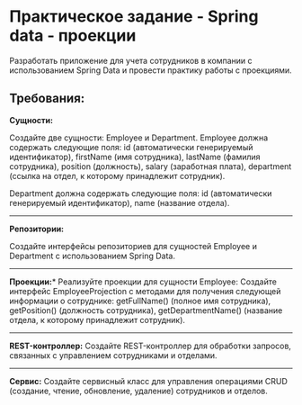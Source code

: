 # Практическое задание - Spring data - проекции
Разработать приложение для учета сотрудников в компании с использованием Spring Data и провести практику работы с проекциями.

## Требования:

**Сущности:**

Создайте две сущности: Employee и Department. Employee должна содержать следующие поля: id (автоматически генерируемый идентификатор), firstName (имя сотрудника), lastName (фамилия сотрудника), position (должность), salary (заработная плата), department (ссылка на отдел, к которому принадлежит сотрудник).

Department должна содержать следующие поля: id (автоматически генерируемый идентификатор), name (название отдела).
***
**Репозитории:**

Создайте интерфейсы репозиториев для сущностей Employee и Department с использованием Spring Data.
***
**Проекции:***
Реализуйте проекции для сущности Employee: Создайте интерфейс EmployeeProjection с методами для получения следующей информации о сотруднике: getFullName() (полное имя сотрудника), getPosition() (должность сотрудника), getDepartmentName() (название отдела, к которому принадлежит сотрудник).
***
**REST-контроллер:**
Создайте REST-контроллер для обработки запросов, связанных с управлением сотрудниками и отделами.
***
**Сервис:**
Создайте сервисный класс для управления операциями CRUD (создание, чтение, обновление, удаление) сотрудников и отделов.